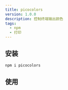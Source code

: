 ```yaml
---
title: picocolors
version: 1.0.0
description: 控制终端输出颜色
tags: 
  - npm
  - 打印
---
```


## 安装

```bash
npm i picocolors
```

## 使用

